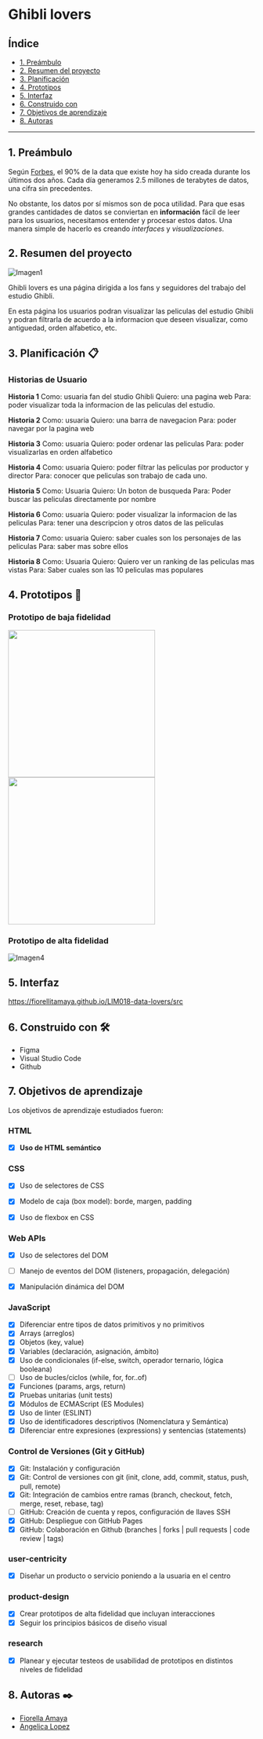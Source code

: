 # Ghibli lovers

## Índice

* [1. Preámbulo](#1-preámbulo)
* [2. Resumen del proyecto](#2-resumen-del-proyecto)
* [3. Planificación](#3-planificación-📋)
* [4. Prototipos](#4-prototipos-🚀)
* [5. Interfaz](#5-interfaz)
* [6. Construido con](#6-construido-con-🛠️)
* [7. Objetivos de aprendizaje](#7-objetivos-de-aprendizaje)
* [8. Autoras](#8-autoras-✒️)
 

***

## 1. Preámbulo

Según [Forbes](https://www.forbes.com/sites/bernardmarr/2018/05/21/how-much-data-do-we-create-every-day-the-mind-blowing-stats-everyone-should-read),
el 90% de la data que existe hoy ha sido creada durante los últimos dos años.
Cada día generamos 2.5 millones de terabytes de datos, una cifra sin
precedentes.

No obstante, los datos por sí mismos son de poca utilidad. Para que esas
grandes cantidades de datos se conviertan en **información** fácil de leer para
los usuarios, necesitamos entender y procesar estos datos. Una manera simple de
hacerlo es creando _interfaces_ y _visualizaciones_.


## 2. Resumen del proyecto
![Imagen1](src/images/Ghibli%20lovers.PNG)

Ghibli lovers es una página dirigida a los fans y seguidores del trabajo del estudio Ghibli.

En esta página los usuarios podran visualizar las peliculas del estudio Ghibli y podran filtrarla de acuerdo a la informacion que deseen visualizar, como antiguedad, orden alfabetico, etc.

## 3. Planificación 📋

### Historias de Usuario

**Historia 1**
Como: usuaria fan del studio Ghibli
Quiero: una pagina web
Para: poder visualizar toda la informacion de las peliculas del estudio.

**Historia 2**
Como: usuaria
Quiero: una barra de navegacion
Para: poder navegar por la pagina web

**Historia 3**
Como: usuaria
Quiero: poder ordenar las peliculas
Para: poder visualizarlas en orden alfabetico

**Historia 4**
Como: usuaria
Quiero: poder filtrar las peliculas por productor y director
Para: conocer que peliculas son trabajo de cada uno.

**Historia 5**
Como: Usuaria
Quiero: Un boton de busqueda
Para: Poder buscar las peliculas directamente por nombre

**Historia 6**
Como: usuaria
Quiero: poder visualizar la informacion de las peliculas
Para: tener una descripcion y otros datos de las peliculas

**Historia 7**
Como: usuaria
Quiero: saber cuales son los personajes de las peliculas
Para: saber mas sobre ellos

**Historia 8**
Como: Usuaria
Quiero: Quiero ver un ranking de las peliculas mas vistas
Para: Saber cuales son las 10 peliculas mas populares


## 4. Prototipos 🚀

### Prototipo de baja fidelidad
<img src="src/images/Prototipo%20I.jpg" width="300"/>
<img src="src/images/Prototipo%20II.jpg" width="300"/>

### Prototipo de alta fidelidad
![Imagen4](src/images/Prototipo%20Ghibli%20lovers.PNG)


## 5. Interfaz

https://fiorellitamaya.github.io/LIM018-data-lovers/src

## 6. Construido con 🛠️
* Figma
* Visual Studio Code
* Github


## 7. Objetivos de aprendizaje

Los objetivos de aprendizaje estudiados fueron:

### HTML

- [X] **Uso de HTML semántico**
  
### CSS

- [X] Uso de selectores de CSS
- [X] Modelo de caja (box model): borde, margen, padding
- [X] Uso de flexbox en CSS

  
### Web APIs

- [X] Uso de selectores del DOM
- [ ] Manejo de eventos del DOM (listeners, propagación, delegación)
- [X] Manipulación dinámica del DOM

  
### JavaScript

- [X] Diferenciar entre tipos de datos primitivos y no primitivos
- [X] Arrays (arreglos)
- [X] Objetos (key, value)
- [X] Variables (declaración, asignación, ámbito)
- [X] Uso de condicionales (if-else, switch, operador ternario, lógica booleana)
- [ ] Uso de bucles/ciclos (while, for, for..of)
- [X] Funciones (params, args, return)
- [X] Pruebas unitarias (unit tests)
- [X] Módulos de ECMAScript (ES Modules)
- [X] Uso de linter (ESLINT)
- [X] Uso de identificadores descriptivos (Nomenclatura y Semántica)
- [X] Diferenciar entre expresiones (expressions) y sentencias (statements)

### Control de Versiones (Git y GitHub)

- [X] Git: Instalación y configuración
- [X] Git: Control de versiones con git (init, clone, add, commit, status, push, pull, remote)
- [X] Git: Integración de cambios entre ramas (branch, checkout, fetch, merge, reset, rebase, tag)
- [ ] GitHub: Creación de cuenta y repos, configuración de llaves SSH
- [X] GitHub: Despliegue con GitHub Pages
- [X] GitHub: Colaboración en Github (branches | forks | pull requests | code review | tags)

### user-centricity

- [X] Diseñar un producto o servicio poniendo a la usuaria en el centro

### product-design

- [X] Crear prototipos de alta fidelidad que incluyan interacciones
- [X] Seguir los principios básicos de diseño visual

### research

- [X] Planear y ejecutar testeos de usabilidad de prototipos en distintos niveles de fidelidad

## 8. Autoras ✒️
* [Fiorella Amaya](https://github.com/fiorellitamaya/)
* [Angelica Lopez](https://github.com/nanukelguru/)
